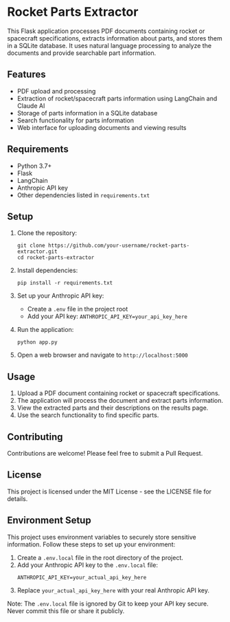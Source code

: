 # Rocket Parts Extractor

This Flask application processes PDF documents containing rocket or spacecraft specifications, extracts information about parts, and stores them in a SQLite database. It uses natural language processing to analyze the documents and provide searchable part information.

## Features

- PDF upload and processing
- Extraction of rocket/spacecraft parts information using LangChain and Claude AI
- Storage of parts information in a SQLite database
- Search functionality for parts information
- Web interface for uploading documents and viewing results

## Requirements

- Python 3.7+
- Flask
- LangChain
- Anthropic API key
- Other dependencies listed in `requirements.txt`

## Setup

1. Clone the repository:
   ```
   git clone https://github.com/your-username/rocket-parts-extractor.git
   cd rocket-parts-extractor
   ```

2. Install dependencies:
   ```
   pip install -r requirements.txt
   ```

3. Set up your Anthropic API key:
   - Create a `.env` file in the project root
   - Add your API key: `ANTHROPIC_API_KEY=your_api_key_here`

4. Run the application:
   ```
   python app.py
   ```

5. Open a web browser and navigate to `http://localhost:5000`

## Usage

1. Upload a PDF document containing rocket or spacecraft specifications.
2. The application will process the document and extract parts information.
3. View the extracted parts and their descriptions on the results page.
4. Use the search functionality to find specific parts.

## Contributing

Contributions are welcome! Please feel free to submit a Pull Request.

## License

This project is licensed under the MIT License - see the LICENSE file for details.

## Environment Setup

This project uses environment variables to securely store sensitive information. Follow these steps to set up your environment:

1. Create a `.env.local` file in the root directory of the project.
2. Add your Anthropic API key to the `.env.local` file:
   ```
   ANTHROPIC_API_KEY=your_actual_api_key_here
   ```
3. Replace `your_actual_api_key_here` with your real Anthropic API key.

Note: The `.env.local` file is ignored by Git to keep your API key secure. Never commit this file or share it publicly.